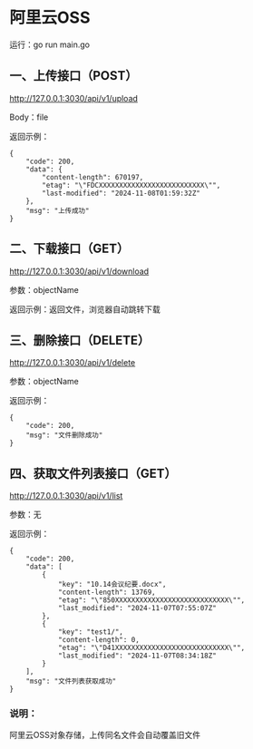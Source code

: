 # 阿里云OSS
运行：go run main.go

## 一、上传接口（POST）
http://127.0.0.1:3030/api/v1/upload

Body：file

返回示例：
```
{
    "code": 200,
    "data": {
        "content-length": 670197,
        "etag": "\"FDCXXXXXXXXXXXXXXXXXXXXXXXXXX\"",
        "last-modified": "2024-11-08T01:59:32Z"
    },
    "msg": "上传成功"
}
```

## 二、下载接口（GET）
http://127.0.0.1:3030/api/v1/download

参数：objectName

返回示例：返回文件，浏览器自动跳转下载

## 三、删除接口（DELETE）
http://127.0.0.1:3030/api/v1/delete

参数：objectName

返回示例：
```
{
    "code": 200,
    "msg": "文件删除成功"
}
```

## 四、获取文件列表接口（GET）
http://127.0.0.1:3030/api/v1/list

参数：无

返回示例：
```
{
    "code": 200,
    "data": [
        {
            "key": "10.14会议纪要.docx",
            "content-length": 13769,
            "etag": "\"850XXXXXXXXXXXXXXXXXXXXXXXXXXXX\"",
            "last_modified": "2024-11-07T07:55:07Z"
        },
        {
            "key": "test1/",
            "content-length": 0,
            "etag": "\"D41XXXXXXXXXXXXXXXXXXXXXXXXXXXX\"",
            "last_modified": "2024-11-07T08:34:18Z"
        }
    ],
    "msg": "文件列表获取成功"
}
```

### 说明：
阿里云OSS对象存储，上传同名文件会自动覆盖旧文件
